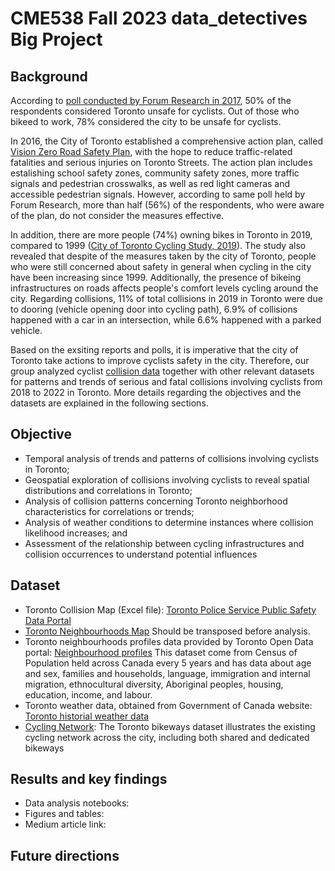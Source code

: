 # CME538 Fall 2023 data_detectives Big Project

## Background
According to [poll conducted by Forum Research in 2017](https://poll.forumresearch.com/m/post/2660/most-believe-roads-safe-for-pedestrians-not-for-cyclists/), 50% of the respondents considered Toronto unsafe for cyclists. Out of those who bikeed to work, 78% considered the city to be unsafe for cyclists.

In 2016, the City of Toronto established a comprehensive action plan, called [Vision Zero Road Safety Plan](https://www.toronto.ca/services-payments/streets-parking-transportation/road-safety/vision-zero/vision-zero-dashboard/#:~:text=The%20Vision%20Zero%20Road%20Safety,through%20a%20range%20of%20initiatives.), with the hope to reduce traffic-related fatalities and serious injuries on Toronto Streets. The action plan includes estalishing school safety zones, community safety zones, more traffic signals and pedestrian crosswalks, as well as red light cameras and accessible pedestrian signals. However, according to same poll held by Forum Research, more than half (56%) of the respondents, who were aware of the plan, do not consider the measures effective.

In addition, there are more people (74%) owning bikes in Toronto in 2019, compared to 1999 ([City of Toronto Cycling Study, 2019](https://www.toronto.ca/wp-content/uploads/2021/04/8f76-2019-Cycling-Public-Option-Survey-City-of-Toronto-Cycling.pdf)). The study also revealed that despite of the measures taken by the city of Toronto, people who were still concerned about safety in general when cycling in the city have been increasing since 1999. Additionally, the presence of bikeing infrastructures on roads affects people's comfort levels cycling around the city. Regarding collisions, 11% of total collisions in 2019 in Toronto were due to dooring (vehicle opening door into cycling path), 6.9% of collisions happened with a car in an intersection, while 6.6% happened with a parked vehicle. 

Based on the exsiting reports and polls, it is imperative that the city of Toronto take actions to improve cyclists safety in the city. Therefore, our group analyzed cyclist [collision data](https://data.torontopolice.on.ca/pages/cyclists) together with other relevant datasets for patterns and trends of serious and fatal collisions involving cyclists from 2018 to 2022 in Toronto. More details regarding the objectives and the datasets are explained in the following sections.

## Objective 
* Temporal analysis of trends and patterns of collisions involving cyclists in Toronto;
* Geospatial exploration of collisions involving cyclists to reveal spatial distributions and correlations in Toronto;
* Analysis of collision patterns concerning Toronto neighborhood characteristics for correlations or trends;
* Analysis of weather conditions to determine instances where collision likelihood increases; and
* Assessment of the relationship between cycling infrastructures and collision occurrences to understand potential influences

## Dataset

* Toronto Collision Map (Excel file): [Toronto Police Service Public Safety Data Portal](https://data.torontopolice.on.ca/pages/cyclists)
* [Toronto Neighbourhoods Map](https://github.com/yuqiaochen-code/data_detectives_CME538/blob/66e05653a912a5a1b7ce3b187a17b586e546442e/toronto_neighbourhoods.shp) Should be transposed before analysis.
* Toronto neighbourhoods profiles data provided by Toronto Open Data portal: [Neighbourhood profiles](https://open.toronto.ca/dataset/neighbourhood-profiles/)
  This dataset come from Census of Population held across Canada every 5 years and has data about age and sex, families and households, language, immigration and internal migration, ethnocultural diversity, Aboriginal peoples, housing, education, income, and labour.
* Toronto weather data, obtained from Government of Canada website: [Toronto historial weather data](https://climate.weather.gc.ca/climate_data/daily_data_e.html?StationID=51459)
* [Cycling Network](https://open.toronto.ca/dataset/cycling-network/): The Toronto bikeways dataset illustrates the existing cycling network across the city, including both shared and dedicated bikeways


## Results and key findings
* Data analysis notebooks:
* Figures and tables: 
* Medium article link:

## Future directions

